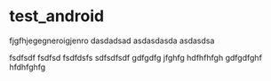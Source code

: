 # test_android
fjgfhjegegneroigjenro
dasdadsad
asdasdasda
asdasdsa

fsdfsdf
fsdfsd
fsdfdsfs
sdfsdfsdf
gdfgdfg
jfghfg
hdfhfhfgh
gdfgdfghf
hfdhfghfg
